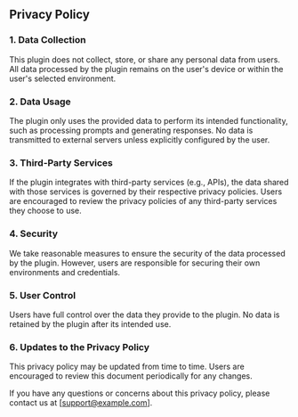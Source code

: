 ## Privacy Policy

### 1. Data Collection
This plugin does not collect, store, or share any personal data from users. All data processed by the plugin remains on the user's device or within the user's selected environment.

### 2. Data Usage
The plugin only uses the provided data to perform its intended functionality, such as processing prompts and generating responses. No data is transmitted to external servers unless explicitly configured by the user.

### 3. Third-Party Services
If the plugin integrates with third-party services (e.g., APIs), the data shared with those services is governed by their respective privacy policies. Users are encouraged to review the privacy policies of any third-party services they choose to use.

### 4. Security
We take reasonable measures to ensure the security of the data processed by the plugin. However, users are responsible for securing their own environments and credentials.

### 5. User Control
Users have full control over the data they provide to the plugin. No data is retained by the plugin after its intended use.

### 6. Updates to the Privacy Policy
This privacy policy may be updated from time to time. Users are encouraged to review this document periodically for any changes.

If you have any questions or concerns about this privacy policy, please contact us at [support@example.com].
